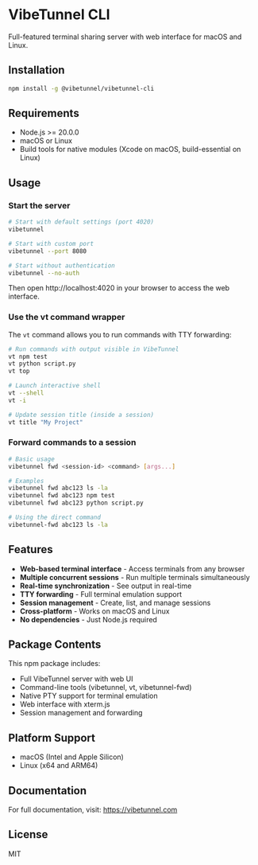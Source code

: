 # VibeTunnel CLI

Full-featured terminal sharing server with web interface for macOS and Linux.

## Installation

```bash
npm install -g @vibetunnel/vibetunnel-cli
```

## Requirements

- Node.js >= 20.0.0
- macOS or Linux
- Build tools for native modules (Xcode on macOS, build-essential on Linux)

## Usage

### Start the server

```bash
# Start with default settings (port 4020)
vibetunnel

# Start with custom port
vibetunnel --port 8080

# Start without authentication
vibetunnel --no-auth
```

Then open http://localhost:4020 in your browser to access the web interface.

### Use the vt command wrapper

The `vt` command allows you to run commands with TTY forwarding:

```bash
# Run commands with output visible in VibeTunnel
vt npm test
vt python script.py
vt top

# Launch interactive shell
vt --shell
vt -i

# Update session title (inside a session)
vt title "My Project"
```

### Forward commands to a session

```bash
# Basic usage
vibetunnel fwd <session-id> <command> [args...]

# Examples
vibetunnel fwd abc123 ls -la
vibetunnel fwd abc123 npm test
vibetunnel fwd abc123 python script.py

# Using the direct command
vibetunnel-fwd abc123 ls -la
```

## Features

- **Web-based terminal interface** - Access terminals from any browser
- **Multiple concurrent sessions** - Run multiple terminals simultaneously
- **Real-time synchronization** - See output in real-time
- **TTY forwarding** - Full terminal emulation support
- **Session management** - Create, list, and manage sessions
- **Cross-platform** - Works on macOS and Linux
- **No dependencies** - Just Node.js required

## Package Contents

This npm package includes:
- Full VibeTunnel server with web UI
- Command-line tools (vibetunnel, vt, vibetunnel-fwd)
- Native PTY support for terminal emulation
- Web interface with xterm.js
- Session management and forwarding

## Platform Support

- macOS (Intel and Apple Silicon)
- Linux (x64 and ARM64)

## Documentation

For full documentation, visit: https://vibetunnel.com

## License

MIT
